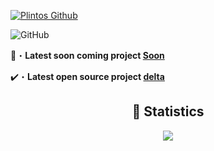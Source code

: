 <a href="https://www.youtube.com/watch?v=zL19uMsnpSU&t" target="_blank"> <img src="https://i.pinimg.com/originals/4b/dc/f4/4bdcf4287dafcf99a2bfd849d869567b.jpg" alt="Plintos Github"/></a>

![GitHub](https://komarev.com/ghpvc/?username=Plintor&style=flat)
<br>

📂・**Latest soon coming project [Soon](Soon)**

✔️・**Latest open source project [delta](https://github.com/Plintor/delta)**

<div align="center">
  <h2 align="center">🔴 Statistics</h2>
  <img src="http://github-readme-streak-stats.herokuapp.com?user=Plintor&theme=tokyonight_duo&hide_border=true&mode=weekly">
</div>
